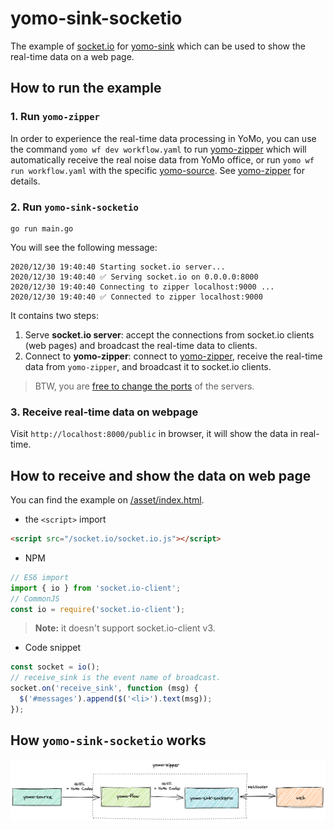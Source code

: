 # yomo-sink-socketio

The example of [socket.io](https://socket.io/) for [yomo-sink](https://yomo.run/sink) which can be used to show the real-time data on a web page.

## How to run the example

### 1. Run `yomo-zipper`

In order to experience the real-time data processing in YoMo, you can use the command `yomo wf dev workflow.yaml` to run [yomo-zipper](https://yomo.run/zipper) which will automatically receive the real noise data from YoMo office, or run `yomo wf run workflow.yaml` with the specific [yomo-source](https://yomo.run/source). See [yomo-zipper](https://yomo.run/zipper#how-to-config-and-run-yomo-zipper) for details.

### 2. Run `yomo-sink-socketio`

``` shell
go run main.go
```

You will see the following message:

```shell
2020/12/30 19:40:40 Starting socket.io server...
2020/12/30 19:40:40 ✅ Serving socket.io on 0.0.0.0:8000
2020/12/30 19:40:40 Connecting to zipper localhost:9000 ...
2020/12/30 19:40:40 ✅ Connected to zipper localhost:9000
```

It contains two steps:

1. Serve **socket.io server**: accept the connections from socket.io clients (web pages) and broadcast the real-time data to clients.
2. Connect to **yomo-zipper**: connect to [yomo-zipper](https://yomo.run/zipper), receive the real-time data from `yomo-zipper`, and broadcast it to socket.io clients.

> BTW, you are [free to change the ports](https://github.com/yomorun/yomo-sink-socketio/blob/main/main.go#L30) of the servers.

### 3. Receive real-time data on webpage

Visit `http://localhost:8000/public` in browser, it will show the data in real-time.

## How to receive and show the data on web page

You can find the example on [/asset/index.html](https://github.com/yomorun/yomo-sink-socketio/blob/main/asset/index.html).

- the `<script>` import

```html
<script src="/socket.io/socket.io.js"></script>
```

- NPM

```js
// ES6 import
import { io } from 'socket.io-client';
// CommonJS
const io = require('socket.io-client');
```

> **Note:** it doesn't support socket.io-client v3.

- Code snippet

```js
const socket = io();
// receive_sink is the event name of broadcast.
socket.on('receive_sink', function (msg) {
  $('#messages').append($('<li>').text(msg));
});
```

## How `yomo-sink-socketio` works

![YoMo](https://github.com/yomorun/yomo-sink-socketio/blob/main/yomo-sink.png)
